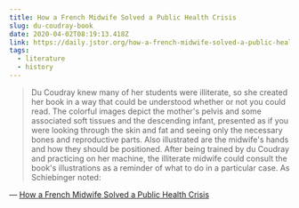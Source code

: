 ```yaml
---
title: How a French Midwife Solved a Public Health Crisis
slug: du-coudray-book
date: 2020-04-02T08:19:13.418Z
link: https://daily.jstor.org/how-a-french-midwife-solved-a-public-health-crisis
tags:
  - literature
  - history
---
```


> Du Coudray knew many of her students were illiterate, so she created her book in a way that could be understood whether or not you could read. The colorful images depict the mother's pelvis and some associated soft tissues and the descending infant, presented as if you were looking through the skin and fat and seeing only the necessary bones and reproductive parts. Also illustrated are the midwife's hands and how they should be positioned. After being trained by du Coudray and practicing on her machine, the illiterate midwife could consult the book's illustrations as a reminder of what to do in a particular case. As Schiebinger noted:

&mdash; [How a French Midwife Solved a Public Health Crisis](https://daily.jstor.org/how-a-french-midwife-solved-a-public-health-crisis)
